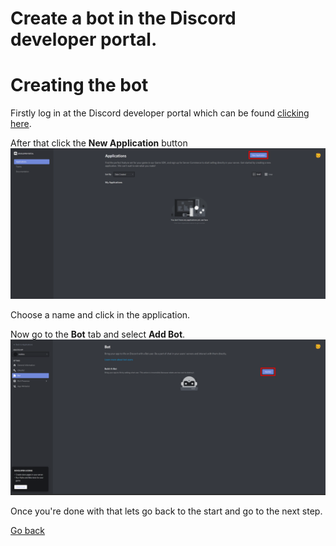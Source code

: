 # Create a bot in the Discord developer portal.

# Creating the bot

Firstly log in at the Discord developer portal which can be found [clicking here](https://discord.com/developers/applications).

After that click the **New Application** button
![createapp](createapp.png)

Choose a name and click in the application.

Now go to the **Bot** tab and select **Add Bot**.
![addbot](addbot.png)

Once you're done with that lets go back to the start and go to the next step.

[Go back](README.md)
